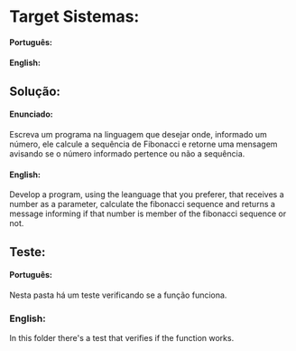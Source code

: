 # Target Sistemas:

#### Português:


#### English:

## Solução:

#### Enunciado:

Escreva um programa na linguagem que desejar onde, informado um número, ele calcule a sequência de Fibonacci e 
retorne uma mensagem avisando se o número informado pertence ou não a sequência.

#### English:

Develop a program, using the leanguage that you preferer, that receives a number as a parameter, calculate the fibonacci sequence
and returns a message informing if that number is member of the fibonacci sequence or not.

## Teste:

#### Português:

Nesta pasta há um teste verificando se a função funciona.

### English:

In this folder there's a test that verifies if the function works.
